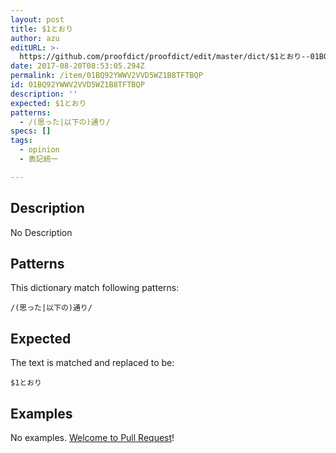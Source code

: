 ```yaml
---
layout: post
title: $1とおり
author: azu
editURL: >-
  https://github.com/proofdict/proofdict/edit/master/dict/$1とおり--01BQ92YWWV2VVD5WZ1B8TFTBQP.yml
date: 2017-08-20T08:53:05.294Z
permalink: /item/01BQ92YWWV2VVD5WZ1B8TFTBQP
id: 01BQ92YWWV2VVD5WZ1B8TFTBQP
description: ''
expected: $1とおり
patterns:
  - /(思った|以下の)通り/
specs: []
tags:
  - opinion
  - 表記統一

---
```


## Description

No Description 

## Patterns

This dictionary match following patterns:

    /(思った|以下の)通り/

## Expected

The text is matched and replaced to be:

    $1とおり

## Examples

No examples. [Welcome to Pull Request](https://github.com/proofdict/proofdict/edit/master/dict/$1とおり--01BQ92YWWV2VVD5WZ1B8TFTBQP.yml)!
